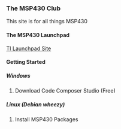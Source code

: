 ### The MSP430 Club

This site is for all things MSP430


#### The MSP430 Launchpad 

[TI Launchpad Site](http://www.ti.com/ww/en/launchpad/msp430_head.html)

#### Getting Started

##### Windows

1. Download Code Composer Studio (Free)


##### Linux (Debian wheezy)

1. Install MSP430 Packages